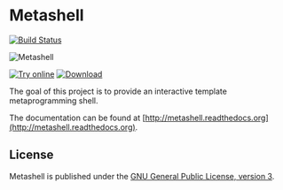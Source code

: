 # Metashell

[![Build Status](https://secure.travis-ci.org/sabel83/metashell.png?branch=master "Build Status")](http://travis-ci.org/sabel83/metashell)

![](https://raw.github.com/sabel83/metashell/master/metashell.png "Metashell")

[![Try online](https://raw.github.com/sabel83/metashell/master/try_online.png "Try online")](http://abel.web.elte.hu/shell/metashell)
[![Download](https://raw.github.com/sabel83/metashell/master/download.png "Download")](http://metashell.readthedocs.org/en/latest/getting_metashell/installers/#version-200)

The goal of this project is to provide an interactive template metaprogramming
shell.

The documentation can be found at
[http://metashell.readthedocs.org](http://metashell.readthedocs.org).

## License

Metashell is published under the
[GNU General Public License, version 3](http://www.gnu.org/licenses/gpl.html).

